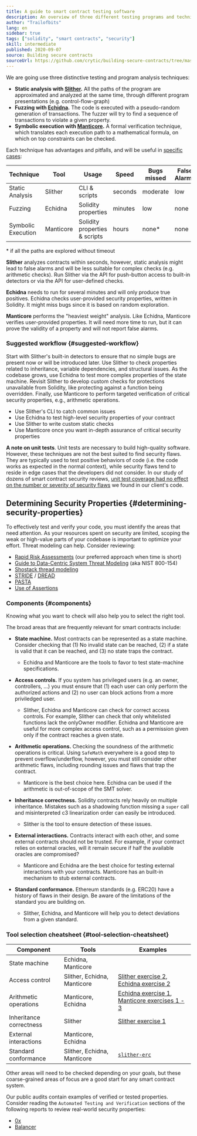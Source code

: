 ```yaml
---
title: A guide to smart contract testing software
description: An overview of three different testing programs and techniques
author: "Trailofbits"
lang: en
sidebar: true
tags: ["solidity", "smart contracts", "security"]
skill: intermediate
published: 2020-09-07
source: Building secure contracts
sourceUrl: https://github.com/crytic/building-secure-contracts/tree/master/program-analysis
---
```


We are going use three distinctive testing and program analysis techniques:

- **Static analysis with [Slither](/developers/tutorials/how-to-use-slither-to-find-smart-contract-bugs/).** All the paths of the program are approximated and analyzed at the same time, through different program presentations (e.g. control-flow-graph)
- **Fuzzing with [Echidna](/developers/tutorials/how-to-use-echidna-to-test-smart-contracts/).** The code is executed with a pseudo-random generation of transactions. The fuzzer will try to find a sequence of transactions to violate a given property.
- **Symbolic execution with [Manticore](/developers/tutorials/how-to-use-manticore-to-find-smart-contract-bugs/).** A formal verification technique, which translates each execution path to a mathematical formula, on which on top constraints can be checked.

Each technique has advantages and pitfalls, and will be useful in [specific cases](#determining-security-properties):

| Technique          | Tool      | Usage                         | Speed   | Bugs missed | False Alarms |
| ------------------ | --------- | ----------------------------- | ------- | ----------- | ------------ |
| Static Analysis    | Slither   | CLI & scripts                 | seconds | moderate    | low          |
| Fuzzing            | Echidna   | Solidity properties           | minutes | low         | none         |
| Symbolic Execution | Manticore | Solidity properties & scripts | hours   | none\*      | none         |

\* if all the paths are explored without timeout

**Slither** analyzes contracts within seconds, however, static analysis might lead to false alarms and will be less suitable for complex checks (e.g. arithmetic checks). Run Slither via the API for push-button access to built-in detectors or via the API for user-defined checks.

**Echidna** needs to run for several minutes and will only produce true positives. Echidna checks user-provided security properties, written in Solidity. It might miss bugs since it is based on random exploration.

**Manticore** performs the "heaviest weight" analysis. Like Echidna, Manticore verifies user-provided properties. It will need more time to run, but it can prove the validity of a property and will not report false alarms.

### Suggested workflow {#suggested-workflow}

Start with Slither's built-in detectors to ensure that no simple bugs are present now or will be introduced later. Use Slither to check properties related to inheritance, variable dependencies, and structural issues. As the codebase grows, use Echidna to test more complex properties of the state machine. Revisit Slither to develop custom checks for protections unavailable from Solidity, like protecting against a function being overridden. Finally, use Manticore to perform targeted verification of critical security properties, e.g., arithmetic operations.

- Use Slither's CLI to catch common issues
- Use Echidna to test high-level security properties of your contract
- Use Slither to write custom static checks
- Use Manticore once you want in-depth assurance of critical security properties

**A note on unit tests**. Unit tests are necessary to build high-quality software. However, these techniques are not the best suited to find security flaws. They are typically used to test positive behaviors of code (i.e. the code works as expected in the normal context), while security flaws tend to reside in edge cases that the developers did not consider. In our study of dozens of smart contract security reviews, [unit test coverage had no effect on the number or severity of security flaws](https://blog.trailofbits.com/2019/08/08/246-findings-from-our-smart-contract-audits-an-executive-summary/) we found in our client's code.

## Determining Security Properties {#determining-security-properties}

To effectively test and verify your code, you must identify the areas that need attention. As your resources spent on security are limited, scoping the weak or high-value parts of your codebase is important to optimize your effort. Threat modeling can help. Consider reviewing:

- [Rapid Risk Assessments](https://infosec.mozilla.org/guidelines/risk/rapid_risk_assessment.html) (our preferred approach when time is short)
- [Guide to Data-Centric System Threat Modeling](https://csrc.nist.gov/publications/detail/sp/800-154/draft) (aka NIST 800-154)
- [Shostack thread modeling](https://www.amazon.com/Threat-Modeling-Designing-Adam-Shostack/dp/1118809998)
- [STRIDE](<https://en.wikipedia.org/wiki/STRIDE_(security)>) / [DREAD](<https://en.wikipedia.org/wiki/DREAD_(risk_assessment_model)>)
- [PASTA](https://en.wikipedia.org/wiki/Threat_model#P.A.S.T.A.)
- [Use of Assertions](https://blog.regehr.org/archives/1091)

### Components {#components}

Knowing what you want to check will also help you to select the right tool.

The broad areas that are frequently relevant for smart contracts include:

- **State machine.** Most contracts can be represented as a state machine. Consider checking that (1) No invalid state can be reached, (2) if a state is valid that it can be reached, and (3) no state traps the contract.

  - Echidna and Manticore are the tools to favor to test state-machine specifications.

- **Access controls.** If you system has privileged users (e.g. an owner, controllers, ...) you must ensure that (1) each user can only perform the authorized actions and (2) no user can block actions from a more priviledged user.

  - Slither, Echidna and Manticore can check for correct access controls. For example, Slither can check that only whitelisted functions lack the onlyOwner modifier. Echidna and Manticore are useful for more complex access control, such as a permission given only if the contract reaches a given state.

- **Arithmetic operations.** Checking the soundness of the arithmetic operations is critical. Using `SafeMath` everywhere is a good step to prevent overflow/underflow, however, you must still consider other arithmetic flaws, including rounding issues and flaws that trap the contract.

  - Manticore is the best choice here. Echidna can be used if the arithmetic is out-of-scope of the SMT solver.

- **Inheritance correctness.** Solidity contracts rely heavily on multiple inheritance. Mistakes such as a shadowing function missing a `super` call and misinterpreted c3 linearization order can easily be introduced.

  - Slither is the tool to ensure detection of these issues.

- **External interactions.** Contracts interact with each other, and some external contracts should not be trusted. For example, if your contract relies on external oracles, will it remain secure if half the available oracles are compromised?

  - Manticore and Echidna are the best choice for testing external interactions with your contracts. Manticore has an built-in mechanism to stub external contracts.

- **Standard conformance.** Ethereum standards (e.g. ERC20) have a history of flaws in their design. Be aware of the limitations of the standard you are building on.
  - Slither, Echidna, and Manticore will help you to detect deviations from a given standard.

### Tool selection cheatsheet {#tool-selection-cheatsheet}

| Component               | Tools                       | Examples                                                                                                                                                                                                                                                                  |
| ----------------------- | --------------------------- | ------------------------------------------------------------------------------------------------------------------------------------------------------------------------------------------------------------------------------------------------------------------------- |
| State machine           | Echidna, Manticore          |
| Access control          | Slither, Echidna, Manticore | [Slither exercise 2](https://github.com/trailofbits/building-secure-contracts/blob/master/program-analysis/slither/exercise2.md), [Echidna exercise 2](https://github.com/trailofbits/building-secure-contracts/blob/master/program-analysis/echidna/Exercise-2.md)       |
| Arithmetic operations   | Manticore, Echidna          | [Echidna exercise 1](https://github.com/trailofbits/building-secure-contracts/blob/master/program-analysis/echidna/Exercise-1.md), [Manticore exercises 1 - 3](https://github.com/trailofbits/building-secure-contracts/tree/master/program-analysis/manticore/exercises) |
| Inheritance correctness | Slither                     | [Slither exercise 1](https://github.com/trailofbits/building-secure-contracts/blob/master/program-analysis/slither/exercise1.md)                                                                                                                                          |
| External interactions   | Manticore, Echidna          |
| Standard conformance    | Slither, Echidna, Manticore | [`slither-erc`](https://github.com/crytic/slither/wiki/ERC-Conformance)                                                                                                                                                                                                   |

Other areas will need to be checked depending on your goals, but these coarse-grained areas of focus are a good start for any smart contract system.

Our public audits contain examples of verified or tested properties. Consider reading the `Automated Testing and Verification` sections of the following reports to review real-world security properties:

- [0x](https://github.com/trailofbits/publications/blob/master/reviews/0x-protocol.pdf)
- [Balancer](https://github.com/trailofbits/publications/blob/master/reviews/BalancerCore.pdf)

